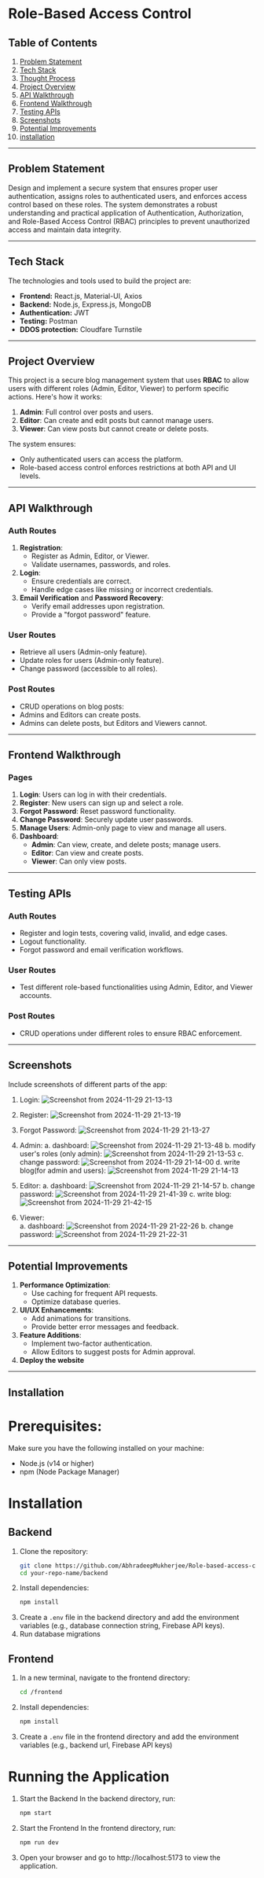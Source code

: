 # **Role-Based Access Control**

## **Table of Contents**
1. [Problem Statement](#problem-statement)  
2. [Tech Stack](#tech-stack)  
3. [Thought Process](#thought-process)  
4. [Project Overview](#project-overview)  
5. [API Walkthrough](#api-walkthrough)  
6. [Frontend Walkthrough](#frontend-walkthrough)  
7. [Testing APIs](#testing-apis)  
8. [Screenshots](#screenshots)  
9. [Potential Improvements](#potential-improvements)
10. [installation](#installation)

---

## **Problem Statement**

Design and implement a secure system that ensures proper user authentication, assigns roles to authenticated users, and enforces access control based on these roles. The system demonstrates a robust understanding and practical application of Authentication, Authorization, and Role-Based Access Control (RBAC) principles to prevent unauthorized access and maintain data integrity.

---

## **Tech Stack**

The technologies and tools used to build the project are:

- **Frontend:** React.js, Material-UI, Axios  
- **Backend:** Node.js, Express.js, MongoDB  
- **Authentication:** JWT
- **Testing:** Postman  
- **DDOS protection:** Cloudfare Turnstile
---

## **Project Overview**

This project is a secure blog management system that uses **RBAC** to allow users with different roles (Admin, Editor, Viewer) to perform specific actions. Here's how it works:

1. **Admin**: Full control over posts and users.  
2. **Editor**: Can create and edit posts but cannot manage users.  
3. **Viewer**: Can view posts but cannot create or delete posts.

The system ensures:
- Only authenticated users can access the platform.  
- Role-based access control enforces restrictions at both API and UI levels.  

---

## **API Walkthrough**

### **Auth Routes**
1. **Registration**:
   - Register as Admin, Editor, or Viewer.  
   - Validate usernames, passwords, and roles.  
2. **Login**:
   - Ensure credentials are correct.  
   - Handle edge cases like missing or incorrect credentials.  
3. **Email Verification** and **Password Recovery**:
   - Verify email addresses upon registration.  
   - Provide a "forgot password" feature.  

### **User Routes**
- Retrieve all users (Admin-only feature).  
- Update roles for users (Admin-only feature).  
- Change password (accessible to all roles).  

### **Post Routes**
- CRUD operations on blog posts:
- Admins and Editors can create posts.
- Admins can delete posts, but Editors and Viewers cannot.
 

---

## **Frontend Walkthrough**

### **Pages**
1. **Login**: Users can log in with their credentials.  
2. **Register**: New users can sign up and select a role.  
3. **Forgot Password**: Reset password functionality.  
4. **Change Password**: Securely update user passwords.  
5. **Manage Users**: Admin-only page to view and manage all users.  
6. **Dashboard**:  
   - **Admin**: Can view, create, and delete posts; manage users.  
   - **Editor**: Can view and create posts.  
   - **Viewer**: Can only view posts.

---

## **Testing APIs**

### **Auth Routes**
- Register and login tests, covering valid, invalid, and edge cases.  
- Logout functionality.  
- Forgot password and email verification workflows.  

### **User Routes**
- Test different role-based functionalities using Admin, Editor, and Viewer accounts.  

### **Post Routes**
- CRUD operations under different roles to ensure RBAC enforcement.  

---

## **Screenshots**

Include screenshots of different parts of the app:

1. Login:
![Screenshot from 2024-11-29 21-13-13](https://github.com/user-attachments/assets/41a7086f-0848-4100-baef-8d5bcff2b4ee)

3. Register:
![Screenshot from 2024-11-29 21-13-19](https://github.com/user-attachments/assets/9721d87f-8feb-4966-b46c-aea72642ed01)

4. Forgot Password:
  ![Screenshot from 2024-11-29 21-13-27](https://github.com/user-attachments/assets/de9b064c-099b-43a0-a391-b09136f9d437)

5. Admin:
   a. dashboard:
 ![Screenshot from 2024-11-29 21-13-48](https://github.com/user-attachments/assets/b0355db7-fa06-4a06-9427-441f04cb3822)
   b. modify user's roles (only admin):
 ![Screenshot from 2024-11-29 21-13-53](https://github.com/user-attachments/assets/7f013208-68cb-4669-a0fe-33ef864ea68b)
   c. change password:
   ![Screenshot from 2024-11-29 21-14-00](https://github.com/user-attachments/assets/6f3d2700-ec62-4717-83e0-7abc28508408)
   d. write blog(for admin and users):
   ![Screenshot from 2024-11-29 21-14-13](https://github.com/user-attachments/assets/cfd6d242-7d11-4eaa-9d79-2c58b93ec17e)



7. Editor:
   a. dashboard:
    ![Screenshot from 2024-11-29 21-14-57](https://github.com/user-attachments/assets/57177062-12d2-4d1a-b1a5-1e19b1374d46)
   b. change password:
   ![Screenshot from 2024-11-29 21-41-39](https://github.com/user-attachments/assets/e1d4d3c8-5e35-48e4-8448-be7a4385add8)
   c. write blog:
   ![Screenshot from 2024-11-29 21-42-15](https://github.com/user-attachments/assets/1e7302ef-f3e4-414f-80c0-cddcc41c2291)


9. Viewer:  
   a. dashboard:
   ![Screenshot from 2024-11-29 21-22-26](https://github.com/user-attachments/assets/db1d2220-0777-4c07-a3f7-8247e64fe85a)
   b. change password:
   ![Screenshot from 2024-11-29 21-22-31](https://github.com/user-attachments/assets/fc1f9fb1-2f7c-4565-97e6-c7aaeeca73ce)


---

## **Potential Improvements**

1. **Performance Optimization**:  
   - Use caching for frequent API requests.  
   - Optimize database queries.  
2. **UI/UX Enhancements**:  
   - Add animations for transitions.  
   - Provide better error messages and feedback.  
3. **Feature Additions**:  
   - Implement two-factor authentication.  
   - Allow Editors to suggest posts for Admin approval.  
4. **Deploy the website**

---

## **Installation**


# Prerequisites:
Make sure you have the following installed on your machine:
- Node.js (v14 or higher)
- npm (Node Package Manager)

# Installation
## Backend
1. Clone the repository:
   ```bash
   git clone https://github.com/AbhradeepMukherjee/Role-based-access-control.git
   cd your-repo-name/backend
   ```
2. Install dependencies:
   ```bash
   npm install
   ```
3. Create a ```.env``` file in the backend directory and add the environment variables (e.g., database connection string, Firebase API keys).
4. Run database migrations
## Frontend
1. In a new terminal, navigate to the frontend directory:
   ```bash
   cd /frontend
   ```
2. Install dependencies:
   ```bash
   npm install
   ```
3. Create a ```.env``` file in the frontend directory and add the environment variables (e.g., backend url, Firebase API keys)

# Running the Application
1. Start the Backend
     In the backend directory, run:
   ```bash
   npm start
   ```
2. Start the Frontend
   In the frontend directory, run:
    ```bash
   npm run dev
   ```
3. Open your browser and go to http://localhost:5173 to view the application.
